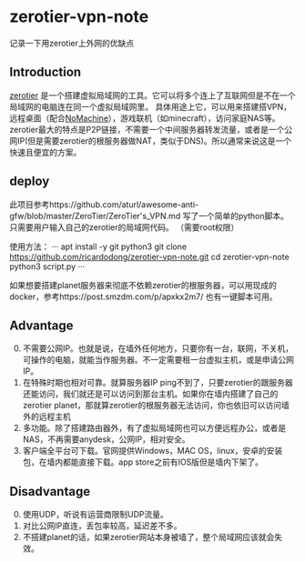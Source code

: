 # zerotier-vpn-note
记录一下用zerotier上外网的优缺点

## Introduction
[zerotier](https://www.zerotier.com/) 是一个搭建虚拟局域网的工具。它可以将多个连上了互联网但是不在一个局域网的电脑连在同一个虚拟局域网里。
具体用途上它，可以用来搭建搭VPN，远程桌面（配合[NoMachine](https://www.nomachine.com/)），游戏联机（如minecraft），访问家庭NAS等。zerotier最大的特点是P2P链接，不需要一个中间服务器转发流量，或者是一个公网IP(但是需要zerotier的根服务器做NAT，类似于DNS)。所以通常来说这是一个快速且便宜的方案。

## deploy
此项目参考https://github.com/aturl/awesome-anti-gfw/blob/master/ZeroTier/ZeroTier's_VPN.md
写了一个简单的python脚本。只需要用户输入自己的zerotier的局域网代码。 （需要root权限）

使用方法：
···
apt install -y git python3
git clone https://github.com/ricardodong/zerotier-vpn-note.git
cd zerotier-vpn-note
python3 script.py
···

如果想要搭建planet服务器来彻底不依赖zerotier的根服务器，可以用现成的docker，参考https://post.smzdm.com/p/apxkx2m7/
也有一键脚本可用。

## Advantage
0. 不需要公网IP。也就是说，在墙外任何地方，只要你有一台，联网，不关机，可操作的电脑，就能当作服务器。不一定需要租一台虚拟主机，或是申请公网IP。
1. 在特殊时期也相对可靠。就算服务器IP ping不到了，只要zerotier的跟服务器还能访问，我们就还是可以访问到那台主机。如果你在墙内搭建了自己的zerotier planet，那就算zerotier的根服务器无法访问，你也依旧可以访问墙外的远程主机
2. 多功能。除了搭建路由器外，有了虚拟局域网也可以方便远程办公，或者是NAS，不再需要anydesk，公网IP，相对安全。
3. 客户端全平台可下载。官网提供Windows，MAC OS，linux，安卓的安装包，在墙内都能直接下载。app store之前有IOS版但是墙内下架了。

## Disadvantage
0. 使用UDP，听说有运营商限制UDP流量。
1. 对比公网IP直连，丢包率较高，延迟差不多。
2. 不搭建planet的话，如果zerotier网站本身被墙了，整个局域网应该就会失效。
